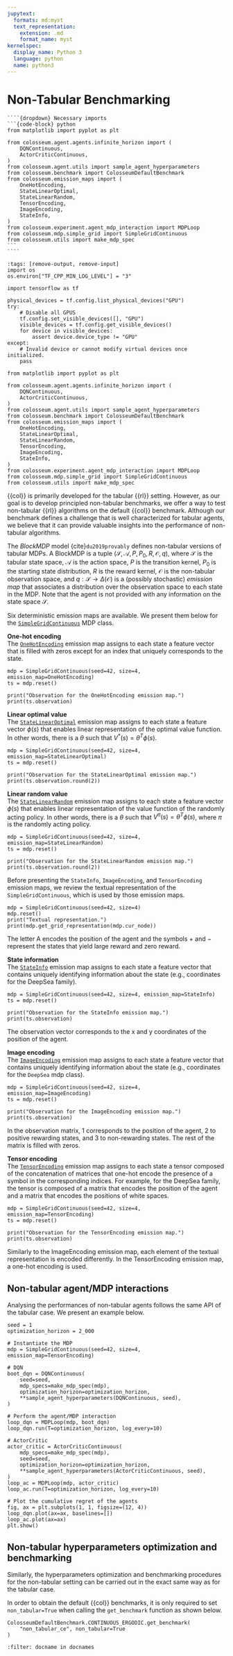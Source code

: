 ```yaml
---
jupytext:
  formats: md:myst
  text_representation:
    extension: .md
    format_name: myst
kernelspec:
  display_name: Python 3
  language: python
  name: python3
---
```


# Non-Tabular Benchmarking

`````{margin}
````{dropdown} Necessary imports
```{code-block} python
from matplotlib import pyplot as plt

from colosseum.agent.agents.infinite_horizon import (
    DQNContinuous,
    ActorCriticContinuous,
)
from colosseum.agent.utils import sample_agent_hyperparameters
from colosseum.benchmark import ColosseumDefaultBenchmark
from colosseum.emission_maps import (
    OneHotEncoding,
    StateLinearOptimal,
    StateLinearRandom,
    TensorEncoding,
    ImageEncoding,
    StateInfo,
)
from colosseum.experiment.agent_mdp_interaction import MDPLoop
from colosseum.mdp.simple_grid import SimpleGridContinuous
from colosseum.utils import make_mdp_spec
```
````
`````
```{code-cell}
:tags: [remove-output, remove-input]
import os
os.environ["TF_CPP_MIN_LOG_LEVEL"] = "3"

import tensorflow as tf

physical_devices = tf.config.list_physical_devices("GPU")
try:
    # Disable all GPUS
    tf.config.set_visible_devices([], "GPU")
    visible_devices = tf.config.get_visible_devices()
    for device in visible_devices:
        assert device.device_type != "GPU"
except:
    # Invalid device or cannot modify virtual devices once initialized.
    pass

from matplotlib import pyplot as plt

from colosseum.agent.agents.infinite_horizon import (
    DQNContinuous,
    ActorCriticContinuous,
)
from colosseum.agent.utils import sample_agent_hyperparameters
from colosseum.benchmark import ColosseumDefaultBenchmark
from colosseum.emission_maps import (
    OneHotEncoding,
    StateLinearOptimal,
    StateLinearRandom,
    TensorEncoding,
    ImageEncoding,
    StateInfo,
)
from colosseum.experiment.agent_mdp_interaction import MDPLoop
from colosseum.mdp.simple_grid import SimpleGridContinuous
from colosseum.utils import make_mdp_spec
```

{{col}} is primarily developed for the tabular {{rl}} setting.
However, as our goal is to develop principled non-tabular benchmarks, we offer a way to test non-tabular {{rl}}
algorithms on the default {{col}} benchmark. Although our benchmark defines a challenge that is well characterized for
tabular agents, we believe that it can provide valuable insights into the performance of non-tabular algorithms.

The _BlockMDP_ model {cite}`du2019provably` defines non-tabular versions of tabular MDPs.
A BlockMDP is a tuple $\left(\mathcal S, \mathcal A, P, P_0, R, \mathcal O, q\right)$, where
$\mathcal S$ is the tabular state space,
$\mathcal A$ is the action space,
$P$ is the transition kernel,
$P_0$ is the starting state distribution,
$R$ is the reward kernel,
$\mathcal O$ is the non-tabular observation space, and
$q : \mathcal S \to \Delta(\mathcal O)$ is a (possibly stochastic) _emission map_ that associates a distribution over the observation
space to each state in the MDP.
Note that the agent is not provided with any information on the state space $\mathcal S$.

Six deterministic emission maps are available. We present them below for the
[``SimpleGridContinuous``](../pdoc_files/colosseum/mdp/simple_grid/base.html#SimpleGridContinuous) MDP class.

**One-hot encoding**  
The [`OneHotEncoding`](../pdoc_files/colosseum/emission_maps/one_hot_encoding.html#OneHotEncoding) emission map assigns
to each state a feature vector that is filled with zeros except for an index that uniquely corresponds to the state.
```{code-cell}
mdp = SimpleGridContinuous(seed=42, size=4, emission_map=OneHotEncoding)
ts = mdp.reset()

print("Observation for the OneHotEncoding emission map.")
print(ts.observation)
```

**Linear optimal value**  
The [`StateLinearOptimal`](../pdoc_files/colosseum/emission_maps/state_linear_optimal.html#StateLinearOptimal)
emission map assigns to each state a feature vector $\phi(s)$ that enables linear representation of the optimal value
function. In other words, there is a $\theta$ such that $V^*(s) = \theta^T\phi(s)$.
```{code-cell}
mdp = SimpleGridContinuous(seed=42, size=4, emission_map=StateLinearOptimal)
ts = mdp.reset()

print("Observation for the StateLinearOptimal emission map.")
print(ts.observation.round(2))
```

**Linear random value**  
The [`StateLinearRandom`](../pdoc_files/colosseum/emission_maps/state_linear_random.html#StateLinearRandom)
emission map assigns to each state a feature vector $\phi(s)$ that enables linear representation of the value function
of the randomly acting policy. In other words, there is a $\theta$ such that $V^\pi(s) = \theta^T\phi(s)$, where $\pi$
is the randomly acting policy.
```{code-cell}
mdp = SimpleGridContinuous(seed=42, size=4, emission_map=StateLinearRandom)
ts = mdp.reset()

print("Observation for the StateLinearRandom emission map.")
print(ts.observation.round(2))
```

Before presenting the `StateInfo`, `ImageEncoding`, and `TensorEncoding` emission maps, we review the textual
representation of the `SimpleGridContinuous`, which is used by those emission maps.
```{code-cell}
mdp = SimpleGridContinuous(seed=42, size=4)
mdp.reset()
print("Textual representation.")
print(mdp.get_grid_representation(mdp.cur_node))
```
The letter A encodes the position of the agent and the symbols $+$ and $-$
represent the states that yield large reward and zero reward.

**State information**  
The [`StateInfo`](../pdoc_files/colosseum/emission_maps/state_info.html#StateInfo) emission map assigns to each state
a feature vector that contains uniquely identifying information about the state (e.g., coordinates for the DeepSea family).
```{code-cell}
mdp = SimpleGridContinuous(seed=42, size=4, emission_map=StateInfo)
ts = mdp.reset()

print("Observation for the StateInfo emission map.")
print(ts.observation)
```
The observation vector corresponds to the x and y coordinates of the position of the agent.

**Image encoding**  
The [`ImageEncoding`](../pdoc_files/colosseum/emission_maps/image_encoding.html#ImageEncoding) emission map assigns to
each state a feature vector that contains uniquely identifying information about the state (e.g., coordinates for the
`DeepSea` mdp class).
```{code-cell}
mdp = SimpleGridContinuous(seed=42, size=4, emission_map=ImageEncoding)
ts = mdp.reset()

print("Observation for the ImageEncoding emission map.")
print(ts.observation)
```
In the observation matrix, $1$ corresponds to the position of the agent, $2$ to positive rewarding states, and $3$ to
non-rewarding states. The rest of the matrix is filled with zeros.

**Tensor encoding**  
The [`TensorEncoding`](../pdoc_files/colosseum/emission_maps/tensor_encoding.html#TensorEncoding) emission map assigns
to each state a tensor composed of the concatenation of matrices that one-hot encode the presence of a symbol in the
corresponding indices. For example, for the DeepSea family, the tensor is composed of a matrix that encodes the position
of the agent and a matrix that encodes the positions of white spaces.
```{code-cell}
mdp = SimpleGridContinuous(seed=42, size=4, emission_map=TensorEncoding)
ts = mdp.reset()

print("Observation for the TensorEncoding emission map.")
print(ts.observation)
```
Similarly to the ImageEncoding emission map, each element of the textual representation is encoded differently.
In the TensorEncoding emission map, a one-hot encoding is used.


## Non-tabular agent/MDP interactions
Analysing the performances of non-tabular agents follows the same API of the tabular case.
We present an example below.


```{code-cell}
seed = 1
optimization_horizon = 2_000

# Instantiate the MDP
mdp = SimpleGridContinuous(seed=42, size=4, emission_map=TensorEncoding)

# DQN
boot_dqn = DQNContinuous(
    seed=seed,
    mdp_specs=make_mdp_spec(mdp),
    optimization_horizon=optimization_horizon,
    **sample_agent_hyperparameters(DQNContinuous, seed),
)

# Perform the agent/MDP interaction
loop_dqn = MDPLoop(mdp, boot_dqn)
loop_dqn.run(T=optimization_horizon, log_every=10)

# ActorCritic
actor_critic = ActorCriticContinuous(
    mdp_specs=make_mdp_spec(mdp),
    seed=seed,
    optimization_horizon=optimization_horizon,
    **sample_agent_hyperparameters(ActorCriticContinuous, seed),
)
loop_ac = MDPLoop(mdp, actor_critic)
loop_ac.run(T=optimization_horizon, log_every=10)

# Plot the cumulative regret of the agents
fig, ax = plt.subplots(1, 1, figsize=(12, 4))
loop_dqn.plot(ax=ax, baselines=[])
loop_ac.plot(ax=ax)
plt.show()
```

## Non-tabular hyperparameters optimization and benchmarking
Similarly, the hyperparameters optimization and benchmarking procedures for the non-tabular setting can be carried out
in the exact same way as for the tabular case.

In order to obtain the default {{col}} benchmarks, it is only required to set `non_tabular=True` when calling the
`get_benchmark` function as shown below.
```{code-block} python
ColosseumDefaultBenchmark.CONTINUOUS_ERGODIC.get_benchmark(
    "non_tabular_ce", non_tabular=True
)
```


```{bibliography}
:filter: docname in docnames
```
